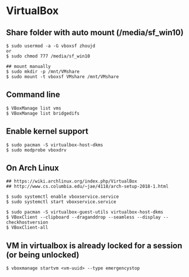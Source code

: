 VirtualBox
==========

## Share folder with auto mount (/media/sf_win10)

    $ sudo usermod -a -G vboxsf zhoujd
    or
    $ sudo chmod 777 /media/sf_win10

    ## mount manually
    $ sudo mkdir -p /mnt/VMshare
    $ sudo mount -t vboxsf VMshare /mnt/VMshare

## Command line

    $ VBoxManage list vms
    $ VBoxManage list bridgedifs

## Enable kernel support

    $ sudo pacman -S virtualbox-host-dkms
    $ sudo modprobe vboxdrv

## On Arch Linux

    ## https://wiki.archlinux.org/index.php/VirtualBox
    ## http://www.cs.columbia.edu/~jae/4118/arch-setup-2018-1.html

    $ sudo systemctl enable vboxservice.service
    $ sudo systemctl start vboxservice.service

    $ sudo pacman -S virtualbox-guest-utils virtualbox-host-dkms
    $ VBoxClient --clipboard --draganddrop --seamless --display --checkhostversion
    $ VBoxClient-all

## VM in virtualbox is already locked for a session (or being unlocked)

    $ vboxmanage startvm <vm-uuid> --type emergencystop
